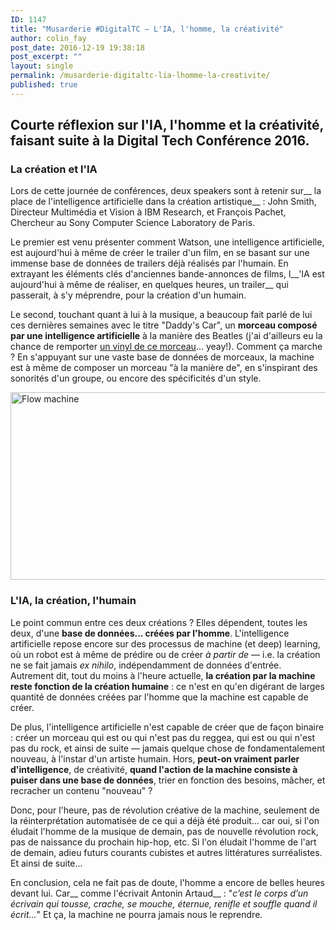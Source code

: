 ```yaml
---
ID: 1147
title: "Musarderie #DigitalTC — L'IA, l'homme, la créativité"
author: colin_fay
post_date: 2016-12-19 19:38:18
post_excerpt: ""
layout: single
permalink: /musarderie-digitaltc-lia-lhomme-la-creativite/
published: true
---
```

## Courte réflexion sur l'IA, l'homme et la créativité, faisant suite à la Digital Tech Conférence 2016.
<!--more-->
### La création et l'IA
Lors de cette journée de conférences, deux speakers sont à retenir sur__ la place de l'intelligence artificielle dans la création artistique__ : John Smith, Directeur Multimédia et Vision à IBM Research, et François Pachet, Chercheur au Sony Computer Science Laboratory de Paris.

Le premier est venu présenter comment Watson, une intelligence artificielle, est aujourd'hui à même de créer le trailer d'un film, en se basant sur une immense base de données de trailers déjà réalisés par l'humain. En extrayant les éléments clés d'anciennes bande-annonces de films, l__'IA est aujourd'hui à même de réaliser, en quelques heures, un trailer__ qui passerait, à s'y méprendre, pour la création d'un humain.

Le second, touchant quant à lui à la musique, a beaucoup fait parlé de lui ces dernières semaines avec le titre "Daddy's Car", un __morceau composé par une intelligence artificielle__ à la manière des Beatles (j'ai d'ailleurs eu la chance de remporter <a href="https://twitter.com/_ColinFay/status/804759434169815041" target="_blank">un vinyl de ce morceau</a>... yeay!). Comment ça marche ? En s'appuyant sur une vaste base de données de morceaux, la machine est à même de composer un morceau "à la manière de", en s'inspirant des sonorités d'un groupe, ou encore des spécificités d'un style.

<a href="https://colinfay.github.io/wp-content/uploads/2016/12/ai-music.jpg"><img class="aligncenter size-full wp-image-1148" title="" src="https://colinfay.github.io/wp-content/uploads/2016/12/ai-music.jpg" alt="Flow machine" width="640" height="300" /></a>
### L'IA, la création, l'humain
Le point commun entre ces deux créations ? Elles dépendent, toutes les deux, d'une __base de données... créées par l'homme__. L'intelligence artificielle repose encore sur des processus de machine (et deep) learning, où un robot est à même de prédire ou de créer _à partir de_ — i.e. la création ne se fait jamais _ex nihilo_, indépendamment de données d'entrée. Autrement dit, tout du moins à l'heure actuelle, __la création par la machine reste fonction de la création humaine__ : ce n'est en qu'en digérant de larges quantité de données créées par l'homme que la machine est capable de créer.

De plus, l'intelligence artificielle n'est capable de créer que de façon binaire : créer un morceau qui est ou qui n'est pas du reggea, qui est ou qui n'est pas du rock, et ainsi de suite — jamais quelque chose de fondamentalement nouveau, à l'instar d'un artiste humain. Hors, __peut-on vraiment parler d'intelligence__, de créativité, __quand l'action de la machine consiste à puiser dans une base de données__, trier en fonction des besoins, mâcher, et recracher un contenu "nouveau" ?

Donc, pour l'heure, pas de révolution créative de la machine, seulement de la réinterprétation automatisée de ce qui a déjà été produit... car oui, si l'on éludait l'homme de la musique de demain, pas de nouvelle révolution rock, pas de naissance du prochain hip-hop, etc. Si l'on éludait l'homme de l'art de demain, adieu futurs courants cubistes et autres littératures surréalistes. Et ainsi de suite...

En conclusion, cela ne fait pas de doute, l'homme a encore de belles heures devant lui. Car__ comme l'écrivait Antonin Artaud__ : "_c’est le corps d’un écrivain qui tousse, crache, se mouche, éternue, renifle et souffle quand il écrit..._" Et ça, la machine ne pourra jamais nous le reprendre.
